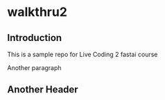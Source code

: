 # walkthru2

## Introduction

This is  a sample repo for Live Coding 2 fastai course

Another paragraph

## Another Header

